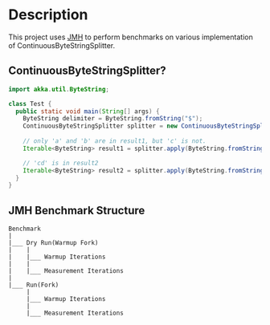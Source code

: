 # Description
This project uses [JMH](https://github.com/openjdk/jmh) to perform benchmarks on various implementation of ContinuousByteStringSplitter.

## ContinuousByteStringSplitter?
```java
import akka.util.ByteString;

class Test {
  public static void main(String[] args) {
    ByteString delimiter = ByteString.fromString("$");
    ContinuousByteStringSplitter splitter = new ContinuousByteStringSplitter(delimiter);
    
    // only 'a' and 'b' are in result1, but 'c' is not.
    Iterable<ByteString> result1 = splitter.apply(ByteString.fromString("a$b$c"));

    // 'cd' is in result2
    Iterable<ByteString> result2 = splitter.apply(ByteString.fromString("d$"));
  }
}
```
## JMH Benchmark Structure
```
Benchmark
|
|___ Dry Run(Warmup Fork)
|    |
|    |___ Warmup Iterations
|    |
|    |___ Measurement Iterations
|
|___ Run(Fork)
     |
     |___ Warmup Iterations
     |
     |___ Measurement Iterations
```